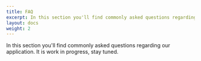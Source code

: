 ```yaml
---
title: FAQ
excerpt: In this section you'll find commonly asked questions regarding our application.
layout: docs
weight: 2
---
```

In this section you'll find commonly asked questions regarding our application. It is work in progress, stay tuned.
